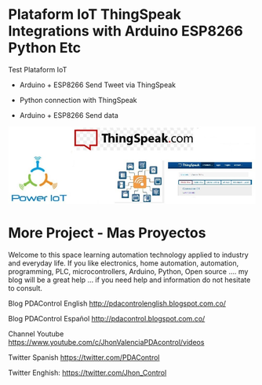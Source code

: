 # Plataform IoT  ThingSpeak Integrations with  Arduino  ESP8266 Python Etc
Test Plataform IoT 
- Arduino + ESP8266 Send Tweet via ThingSpeak

- Python connection with ThingSpeak

- Arduino + ESP8266 Send data

![Portada](https://github.com/JhonControl/ThingSpeak-IoT/blob/master/Thingspeak%20logo.jpg)

# More Project - Mas Proyectos

Welcome to this space learning automation technology applied to industry and  everyday life.
If you like electronics, home automation, automation, programming, PLC, microcontrollers, 
Arduino, Python, Open source .... my blog will be a great help ... 
if you need help and information do not hesitate to consult.

Blog PDAControl English   http://pdacontrolenglish.blogspot.com.co/   

Blog PDAControl Español   http://pdacontrol.blogspot.com.co/

Channel  Youtube          https://www.youtube.com/c/JhonValenciaPDAcontrol/videos  
  
Twitter Spanish           https://twitter.com/PDAControl

Twitter Enghish:          https://twitter.com/Jhon_Control


